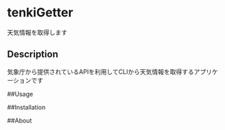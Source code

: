 # tenkiGetter

天気情報を取得します

## Description
気象庁から提供されているAPIを利用してCLIから天気情報を取得するアプリケーションです

##Usage

##Installation

##About
